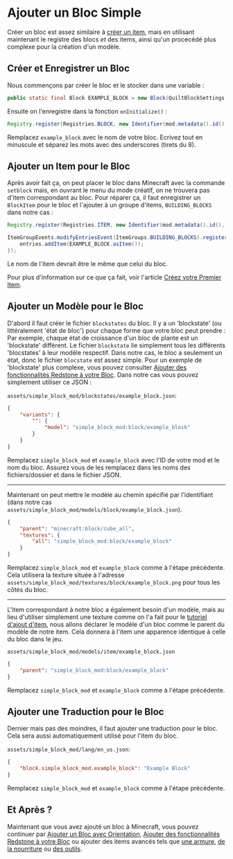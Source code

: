 # Ajouter un Bloc Simple

Créer un bloc est assez similaire à [créer un item](../items/first-item), mais en utilisant maintenant le registre des blocs _et_ des items,
ainsi qu'un procecédé plus complexe pour la création d'un modèle.

## Créer et Enregistrer un Bloc

Nous commençons par créer le bloc et le stocker dans une variable :

```java
public static final Block EXAMPLE_BLOCK = new Block(QuiltBlockSettings.create());
```

Ensuite on l'enregistre dans la fonction `onInitialize()` :

```java
Registry.register(Registries.BLOCK, new Identifier(mod.metadata().id(), "example_block"), EXAMPLE_BLOCK);
```

Remplacez `example_block` avec le nom de votre bloc. Ecrivez tout en minuscule et séparez les mots avec des underscores (tirets du 8).

## Ajouter un Item pour le Bloc

Après avoir fait ça, on peut placer le bloc dans Minecraft avec la commande `setblock` mais, en ouvrant le menu du mode créatif,
on ne trouvera pas d'item correspondant au bloc. Pour réparer ça, il faut enregistrer un `BlockItem` pour le bloc et l'ajouter à un groupe d'items,
`BUILDING_BLOCKS` dans notre cas :

```java
Registry.register(Registries.ITEM, new Identifier(mod.metadata().id(), "example_block"), new BlockItem(EXAMPLE_BLOCK, new QuiltItemSettings()))

ItemGroupEvents.modifyEntriesEvent(ItemGroups.BUILDING_BLOCKS).register(entries -> {
	entries.addItem(EXAMPLE_BLOCK.asItem());
});
```

Le nom de l'item devrait être le même que celui du bloc.

Pour plus d'information sur ce que ça fait, voir l'article [Créez votre Premier Item](../items/first-item#enregistrer-litem).

## Ajouter un Modèle pour le Bloc

D'abord il faut créer le fichier `blockstates` du bloc. Il y a un 'blockstate' (ou littéralement 'état de bloc') pour chaque forme que votre bloc peut prendre :
Par exemple, chaque état de croissance d'un bloc de plante est un 'blockstate' différent.
Le fichier `blockstate` lie simplement tous les différents 'blocstates' à leur modèle respectif.
Dans notre cas, le bloc a seulement un état, donc le fichier `blocstate` est assez simple.
Pour un exemple de 'blockstate' plus complexe, vous pouvez consulter [Ajouter des fonctionnalités Redstone à votre Bloc](redstone-interaction).
Dans notre cas vous pouvez simplement utiliser ce JSON :

`assets/simple_block_mod/blockstates/example_block.json`:

```json
{
	"variants": {
		"": {
			"model": "simple_block_mod:block/example_block"
		}
	}
}
```

Remplacez `simple_block_mod` et `example_block` avec l'ID de votre mod et le nom du bloc.
Assurez vous de les remplacez dans les noms des fichiers/dossier et dans le fichier JSON.

---

Maintenant on peut mettre le modèle au chemin spécifié par l'identifiant (dans notre cas `assets/simple_block_mod/models/block/example_block.json`).

```json
{
	"parent": "minecraft:block/cube_all",
	"textures": {
		"all": "simple_block_mod:block/example_block"
	}
}
```

Remplacez `simple_block_mod` et `example_block` comme à l'étape précédente.
Cela utilisera la texture située à l'adresse `assets/simple_block_mod/textures/block/example_block.png` pour tous les côtés du bloc.

---

L'item correspondant à notre bloc a également besoin d'un modèle,
mais au lieu d'utiliser simplement une texture comme on l'a fait pour le [tutoriel d'ajout d'item](../items/first-item),
nous allons déclarer le modèle d'un bloc comme le parent du modèle de notre item.
Cela donnera à l'item une apparence identique à celle du bloc dans le jeu.

`assets/simple_block_mod/models/item/example_block.json`

```json
{
	"parent": "simple_block_mod:block/example_block"
}
```

Remplacez `simple_block_mod` et `example_block` comme à l'étape précédente.

## Ajouter une Traduction pour le Bloc

Dernier mais pas des moindres, il faut ajouter une traduction pour le bloc.
Cela sera aussi automatiquement utilisé pour l'item du bloc.

`assets/simple_block_mod/lang/en_us.json`:

```json
{
	"block.simple_block_mod.example_block": "Example Block"
}
```

Remplacez `simple_block_mod` et `example_block` comme à l'étape précédente.

## Et Après ?

Maintenant que vous avez ajouté un bloc à Minecraft, vous pouvez continuer par [Ajouter un Bloc avec Orientation](oriented-block),
[Ajouter des fonctionnalités Redstone à votre Bloc](redstone-interaction) ou ajouter des items avancés tels que
[une armure](../items/armor), [de la nourriture](../items/food) ou [des outils](../items/tools).
